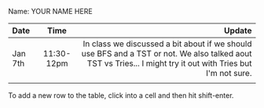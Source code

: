 Name: YOUR NAME HERE

| Date    |    Time    |                                                                                                                                                       Update |
|:--------|:----------:|-------------------------------------------------------------------------------------------------------------------------------------------------------------:|
| Jan 7th | 11:30-12pm | In class we discussed a bit about if we should use BFS and a TST or not. We also talked aout TST vs Tries... I might try it out with Tries but I'm not sure. |
|         |            |                                                                                                                                                              |


To add a new row to the table, click into a cell and then hit shift-enter.
